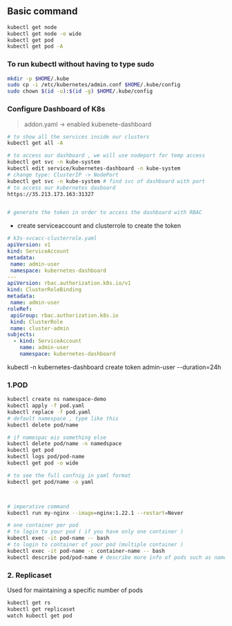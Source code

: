 ## Basic command
```bash
kubectl get node
kubectl get node -o wide 
kubectl get pod 
kubectl get pod -A
```

### To run kubectl without having to type sudo 
```bash
mkdir -p $HOME/.kube
sudo cp -i /etc/kubernetes/admin.conf $HOME/.kube/config
sudo chown $(id -u):$(id -g) $HOME/.kube/config

```
### Configure Dashboard of K8s
> addon.yaml -> enabled kubenete-dashboard 


```bash
# to show all the services inside our clusters 
kubectl get all -A

# to access our dashboard , we will use nodeport for temp access 
kubectl get svc -n kube-system
kubectl edit service/kubernetes-dashboard -n kube-system
# change type: ClusterIP -> NodePort
kubectl get svc -n kube-system # find svc of dashboard with port 
# to access our kubernetes dasboard 
https://35.213.173.163:31327 


# generate the token in order to access the dashboard with RBAC 
```
* create serviceaccount and clusterrole to create the token 
```yaml
# k3s-svcacc-clusterrole.yaml
apiVersion: v1
kind: ServiceAccount
metadata:
 name: admin-user
 namespace: kubernetes-dashboard
---
apiVersion: rbac.authorization.k8s.io/v1
kind: ClusterRoleBinding
metadata:
 name: admin-user
roleRef:
 apiGroup: rbac.authorization.k8s.io
 kind: ClusterRole
 name: cluster-admin
subjects:
  - kind: ServiceAccount
    name: admin-user
    namespace: kubernetes-dashboard
```
kubectl -n kubernetes-dashboard create token admin-user --duration=24h


### 1.POD 
```bash
kubectl create ns namespace-demo 
kubectl apply -f pod.yaml
kubectl replace -f pod.yaml 
# default namespace , type like this 
kubectl delete pod/name 

# if namespac eis something else 
kubectl delete pod/name -n namedspace
kubectl get pod 
kubectl logs pod/pod-name 
kubectl get pod -o wide 

# to see the full confnig in yaml format 
kubectl get pod/name -o yaml 



# imperative command
kubectl run my-nginx --image=nginx:1.22.1 --restart=Never 

# one container per pod 
# to login to your pod ( if you have only one container )
kubectl exec -it pod-name -- bash
# to login to container of your pod (multiple container )
kubectl exec -it pod-name -c container-name -- bash
kubectl describe pod/pod-name # describe more info of pods such as name, node selector , event 
```
### 2. Replicaset 
Used for maintaining a specific number of pods 

```bash
kubectl get rs 
kubectl get replicaset 
watch kubectl get pod 


```